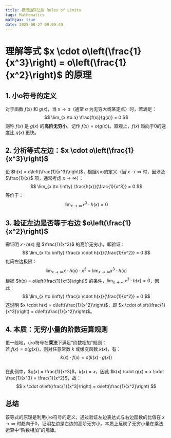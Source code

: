 ```yaml
---
title: 极限运算法则 Rules of Limits 
tags: Mathematics
mathjax: true
date: 2025-08-27 09:09:40
---
```


# 理解等式 $x \cdot o\left(\frac{1}{x^3}\right) = o\left(\frac{1}{x^2}\right)$ 的原理

## 1. 小o符号的定义
对于函数 $f(x)$ 和 $g(x)$，当 $x \to a$（通常 $a$ 为无穷大或某定点）时，若满足：
$$
\lim_{x \to a} \frac{f(x)}{g(x)} = 0
$$
则称 $f(x)$ 是 $g(x)$ 的**高阶无穷小**，记作 $f(x) = o(g(x))$。直观上，$f(x)$ 趋向于0的速度比 $g(x)$ 更快。

## 2. 分析等式左边：$x \cdot o\left(\frac{1}{x^3}\right)$
设 $h(x) = o\left(\frac{1}{x^3}\right)$，根据小o的定义（当 $x \to \infty$ 时，因涉及 $\frac{1}{x}$ 项，通常考虑 $x \to \infty$）：
$$
\lim_{x \to \infty} \frac{h(x)}{\frac{1}{x^3}} = 0
$$
等价于：
$$
\lim_{x \to \infty} x^3 \cdot h(x) = 0
$$

## 3. 验证左边是否等于右边 $o\left(\frac{1}{x^2}\right)$
需证明 $x \cdot h(x)$ 是 $\frac{1}{x^2}$ 的高阶无穷小，即验证：
$$
\lim_{x \to \infty} \frac{x \cdot h(x)}{\frac{1}{x^2}} = 0
$$
化简左边极限：
$$
\lim_{x \to \infty} x \cdot h(x) \cdot x^2 = \lim_{x \to \infty} x^3 \cdot h(x)
$$
根据 $h(x) = o\left(\frac{1}{x^3}\right)$ 的条件，$\lim_{x \to \infty} x^3 \cdot h(x) = 0$，因此：
$$
\lim_{x \to \infty} \frac{x \cdot h(x)}{\frac{1}{x^2}} = 0
$$
这说明 $x \cdot h(x) = o\left(\frac{1}{x^2}\right)$，即 $x \cdot o\left(\frac{1}{x^3}\right) = o\left(\frac{1}{x^2}\right)$。

## 4. 本质：无穷小量的阶数运算规则
更一般地，小o符号在**乘法**下满足“阶数相加”规则：  
若 $f(x) = o(g(x))$，则对任意常数 $k$ 或缓变函数 $k(x)$，有：
$$
k(x) \cdot f(x) = o(k(x) \cdot g(x))
$$  
在此例中，$g(x) = \frac{1}{x^3}$，$k(x) = x$，因此 $k(x) \cdot g(x) = x \cdot \frac{1}{x^3} = \frac{1}{x^2}$，故：
$$
x \cdot o\left(\frac{1}{x^3}\right) = o\left(\frac{1}{x^2}\right)
$$

## 总结
该等式的原理是利用小o符号的定义，通过验证左边表达式与右边函数的比值在 $x \to \infty$ 时趋向于0，证明左边是右边的高阶无穷小。本质上反映了无穷小量在乘法运算中“阶数相加”的规律。
